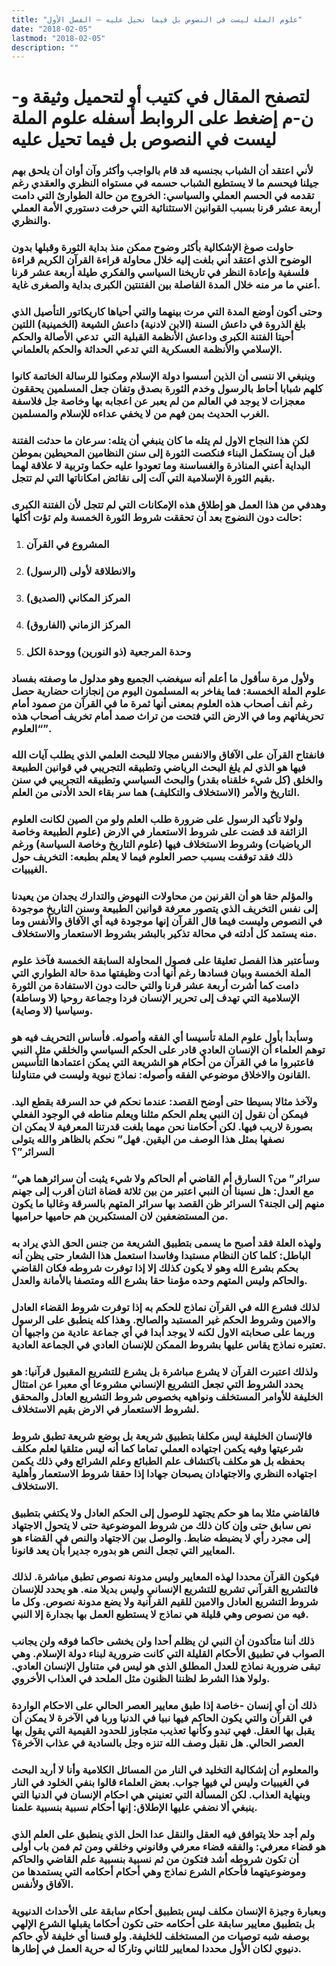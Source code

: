```yaml
---
title: "علوم الملة ليست في النصوص بل فيما تحيل عليه – الفصل الأول"
date: "2018-02-05"
lastmod: "2018-02-05"
description: ""
---
```

# **لتصفح المقال في كتيب أو لتحميل وثيقة و-ن-م إضغط على الروابط أسفله** **علوم الملة ليست في النصوص بل فيما تحيل عليه**

### لأني اعتقد أن الشباب بجنسيه قد قام بالواجب وأكثر وآن أوان أن يلحق بهم جيلنا فيحسم ما لا يستطيع الشباب حسمه في مستواه النظري والعقدي رغم تقدمه في الحسم العملي والسياسي: الخروج من حالة الطوارئ التي دامت أربعة عشر قرنا بسبب القوانين الاستثنائية التي حرفت دستوري الأمة العملي والنظري.

### حاولت صوغ الإشكالية بأكثر وضوح ممكن منذ بداية الثورة وقبلها بدون الوضوح الذي اعتقد أني بلغت إليه خلال محاولة قراءة القرآن الكريم قراءة فلسفية وإعادة النظر في تاريخنا السياسي والفكري طيلة أربعة عشر قرنا أعني ما مر منه خلال المدة الفاصلة بين الفتنتين الكبرى بداية والصغرى غاية.

### وحتى أكون أوضع المدة التي مرت بينهما والتي أحياها كاريكاتور التأصيل الذي بلغ الذروة في داعش السنة (الابن لادنية) داعش الشيعة (الخمينية) اللتين أحيتا الفتنة الكبرى وداعش الأنظمة القبلية التي  تدعي الأصالة والحكم الإسلامي والأنظمة العسكرية التي تدعي الحداثة والحكم بالعلماني.

### وينبغي الا ننسى أن الذين أسسوا دولة الإسلام ومكنوا للرسالة الخاتمة كانوا كلهم شبابا أحاط بالرسول وخدم الثورة بصدق وتفان جعل المسلمين يحققون معجزات لا يوجد في العالم من لم يعبر عن اعجابه بها وخاصة جل فلاسفة الغرب الحديث بمن فهم من لا يخفي عداءه للإسلام والمسلمين.

### لكن هذا النجاح الاول لم يتله ما كان ينبغي أن يتله: سرعان ما حدثت الفتنة قبل أن يستكمل البناء فنكصت الثورة إلى سنن النظامين المحيطين بموطن البداية أعني المناذرة والغساسنة وما تعودوا عليه حكما وتربية لا علاقة لهما بقيم الثورة الإسلامية التي آلت إلى نقائض امكاناتها التي لم تتجل.

### وهدفي من هذا العمل هو إطلاق هذه الإمكانات التي لم تتجل لأن الفتنة الكبرى حالت دون النضوج بعد أن تحققت شروط الثورة الخمسة ولم تؤت أكلها:

1. ### المشروع في القرآن
2. ### والانطلاقة لأولى (الرسول)
3. ### المركز المكاني (الصديق)
4. ### المركز الزماني (الفاروق)
5. ### وحدة المرجعية (ذو النورين) ووحدة الكل

### ولأول مرة سأقول ما أعلم أنه سيغضب الجميع وهو مدلول ما وصفته بفساد علوم الملة الخمسة: فما يفاخر به المسلمون اليوم من إنجازات حضارية حصل رغم أنف أصحاب هذه العلوم بمعنى أنها ثمرة ما في القرآن من صمود أمام تحريفاتهم وما في الارض التي فتحت من تراث صمد أمام تخريف أصحاب هذه “العلوم”.

### فانفتاح القرآن على الآفاق والانفس مجالا للبحث العلمي الذي يطلب آيات الله فيها هو الذي لم يلغ البحث الرياضي وتطبيقه التجريبي في قوانين الطبيعة والخلق (كل شيء خلقناه بقدر) والبحث السياسي وتطبيقه التجريبي في سنن التاريخ والأمر (الاستخلاف والتكليف) هما سر بقاء الحد الأدنى من العلم.

### ولولا تأكيد الرسول على ضرورة طلب العلم ولو من الصين لكانت العلوم الزائفة قد قضت على شروط الاستعمار في الارض (علوم الطبيعة وخاصة الرياضيات) وشروط الاستخلاف فيها (علوم التاريخ وخاصة السياسة) ورغم ذلك فقد توقفت بسبب حصر العلوم فيما لا يعلم بطبعه: التخريف حول الغيبيات.

### والمؤلم حقا هو أن القرنين من محاولات النهوض والتدارك يجدان من يعيدنا إلى نفس التخريف الذي يتصور معرفة قوانين الطبيعة وسنن التاريخ موجودة في النصوص وليست فيما قال القرآن إنها موجودة فيه أي الآفاق والأنفس وما منه يستمد كل أدلته في محالة تذكير بالبشر بشروط الاستعمار والاستخلاف.

### وسأعتبر هذا الفصل تعليقا على فصول المحاولة السابقة الخمسة فآخذ علوم الملة الخمسة وبيان فسادها رغم أنها أدت وظيفتها مدة حالة الطواري التي دامت كما أشرت أربعة عشر قرنا والتي حالت دون الاستفادة من الثورة الإسلامية التي تهدف إلى تحرير الإنسان فردا وجماعة روحيا (لا وساطة) وسياسيا (لا وصاية).

### وسأبدأ بأول علوم الملة تأسيسا أي الفقه وأصوله. فأساس التحريف فيه هو توهم العلماء أن الإنسان العادي قادر على الحكم السياسي والخلقي مثل النبي فاعتبروا ما في القرآن من أحكام هو الشريعة التي يمكن اعتمادها التأسيس القانون والاخلاق موضوعي الفقه وأصوله: نماذج نبوية وليست في متناولنا.

### ولآخذ مثالا بسيطا حتى أوضح القصد: عندما نحكم في حد السرقة بقطع اليد. فيمكن أن نقول إن النبي يعلم الحكم مثلنا ويعلم مناطه في الوجود الفعلي بصورة لاريب فيها. لكن أحكامنا نحن مهما بلغت قدرتنا المعرفية لا يمكن ان نصفها بمثل هذا الوصف من اليقين. فهل” نحكم بالظاهر والله يتولى السرائر”؟

### “سرائر” من؟ السارق أم القاضي أم الحاكم ولا شيء يثبت أن سرائرهما هي مع العدل: هل نسينا أن النبي اعتبر من بين ثلاثة قضاة اثنان أقرب إلى جهنم منهم إلى الجنة؟ السرائر ظن القصد بها سرائر المتهم بالسرقة وغالبا ما يكون من المستضعفين لان المستكبرين هم حاميها حراميها.

### ولهذه العلة فقد أصبح ما يسمى بتطبيق الشريعة من جنس الحق الذي يراد به الباطل: كلما كان النظام مستبدا وفاسدا استعمل هذا الشعار حتى يظن أنه بحكم بشرع الله وهو لا يكون كذلك إلا إذا توفرت شروطه فكان القاضي والحاكم وليس المتهم وحده مؤمنا حقا بشرع الله ومتصفا بالأمانة والعدل.

### لذلك فشرع الله في القرآن نماذج للحكم به إذا توفرت شروط القضاء العادل والامين وشروط الحكم غير المستبد والصالح. وهذا كله ينطبق على الرسول وربما على صحابته الاول لكنه لا يوجد أبدا في أي جماعة عادية من واجبها أن تعتبره نماذج يقاس عليها بشروط الممكن للإنسان العادي في الجماعة العادية.

### ولذلك اعتبرت القرآن لا يشرع مباشرة بل يشرع للتشريع المقبول قرآنيا: هو يحدد الشروط التي تجعل التشريع الإنساني مشروعا أي معبرا عن امتثال الخليفة للأوامر المستخلف ونواهيه بخصوص شروط التشريع العادل والمحقق لشروط الاستعمار في الارض بقيم الاستخلاف.

### فالإنسان الخليفة ليس مكلفا بتطبيق شريعة بل بوضع شريعة تطبق شروط شرعيتها وفيه يكمن اجتهاده العملي تماما كما أنه ليس متلقيا لعلم مكلف بحفظه بل هو مكلف باكتشاف علم الطبائع وعلم الشرائع وفي ذلك يكمن اجتهاده النظري والاجتهادان يصبحان جهادا إذا حققا شروط الاستعمار وأهلية الاستخلاف.

### فالقاضي مثلا بما هو حكم يجتهد للوصول إلى الحكم العادل ولا يكتفي بتطبيق نص سابق حتى وإن كان ذلك من شروط الموضوعية حتى لا يتحول الاجتهاد إلى مجرد رأي لا يضبطه ضابط. والوصل بين الاجتهاد والنص في القضاء هو المعايير التي تجعل النص هو بدوره جديرا بأن يعد قانونا.

### فيكون القرآن محددا لهذه المعايير وليس مدونة نصوص تطبق مباشرة. لذلك فالتشريع القرآني تشريع للتشريع الإنساني وليس بديلا منه. هو يحدد للإنسان شروط التشريع العادل والامين للقيم القرآنية ولا يضع مدونة نصوص. وكل ما فيه من نصوص وهي قليلة هي نماذج لا يستطيع العمل بها بجدارة إلا النبي.

### ذلك أننا متأكدون أن النبي لن يظلم أحدا ولن يخشى حاكما فوقه ولن يجانب الصواب في تطبيق الأحكام القليلة التي كانت ضرورية لبناء دولة الإسلام. وهي تبقى ضرورية نماذج للعدل المطلق الذي هو ليس في متناول الإنسان العادي. ولولا هذا الشرط لظننا الظنون مثل الملحد في العذاب الأخروي.

### ذلك أن أي إنسان -خاصة إذا طبق معايير العصر الحالي على الاحكام الواردة في القرآن والتي يكون الحاكم فيها نبيا في الدنيا وربا في الآخرة لا يمكن أن يقبل بها العقل. فهي تبدو وكأنها تعذيب متجاوز للحدود القيمية التي يقول بها العصر الحالي. هل نقبل وصف الله تنزه وجل بالسادية في عذاب الآخرة؟

### والمعلوم أن إشكالية التخليد في النار من المسائل الكلامية وأنا لا أريد البحث في الغيبيات وليس لي فيها جواب. بعض العلماء قالوا بنفي الخلود في النار وبنهاية العذاب. لكن المسألة التي تعنيني هي احكام الإنسان في الدنيا التي ينبغي ألا نضفي عليها الإطلاق: إنها أحكام نسبية بنسبية علمنا.

### ولم أجد حلا يتوافق فيه العقل والنقل عدا الحل الذي ينطبق على العلم الذي هو قضاء معرفي: والفقه قضاء معرفي وقانوني وخلقي ومن ثم فمن باب أولى أن تكون شروطه أشد فتكون من ثم نسبية بنسبية علم القاضي والحاكم وموضوعيتهما فأحكام الشرع نماذج وهي أحكام أحكامه التي يستمدها من الآفاق ولأنفس.

### وبعبارة وجيزة الإنسان مكلف ليس بتطبيق أحكام سابقة على الأحداث الدنيوية بل بتطبيق معايير سابقة على أحكامه حتى تكون أحكاما يقبلها الشرع الإلهي بوصفه شبه توصيات من المستخلف للخليفة. ولو قسنا أي خليفة لأي حاكم دنيوي لكان الأول محددا لمعايير للثاني وتاركا له حرية العمل في إطارها.

###